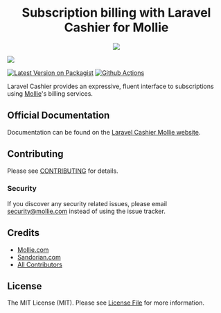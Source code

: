 <h1 align="center">Subscription billing with Laravel Cashier for Mollie</h1>
<p align="center">
  <img src="https://www.cashiermollie.com/assets/img/laravelcashiermollie.a7bde0e4.jpg"/>
</p>


<img src="https://info.mollie.com/hubfs/github/laravel-cashier/editorLaravel.jpg" />

[![Latest Version on Packagist](https://img.shields.io/packagist/v/mollie/laravel-cashier-mollie.svg?style=flat-square)](https://packagist.org/packages/mollie/laravel-cashier-mollie)
[![Github Actions](https://github.com/mollie/laravel-cashier-mollie/workflows/tests/badge.svg)](https://github.com/mollie/laravel-cashier-mollie/actions)

Laravel Cashier provides an expressive, fluent interface to subscriptions using [Mollie](https://www.mollie.com)'s billing services.

## Official Documentation
Documentation can be found on the [Laravel Cashier Mollie website](https://www.cashiermollie.com/).

## Contributing

Please see [CONTRIBUTING](CONTRIBUTING.md) for details.

### Security

If you discover any security related issues, please email security@mollie.com instead of using the issue tracker.

## Credits

- [Mollie.com](https://www.mollie.com)
- [Sandorian.com](https://www.sandorian.com)
- [All Contributors](../../contributors)

## License

The MIT License (MIT). Please see [License File](LICENSE.md) for more information.
